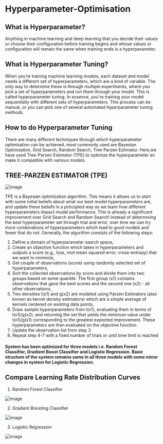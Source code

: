 # Hyperparameter-Optimisation
## What is Hyperparameter?
Anything in machine learning and deep learning that you decide their values or choose their configuration before training begins and whose values or configuration will remain the same when training ends is a hyperparameter.
## What is Hyperparameter Tuning?
When you’re training machine learning models, each dataset and model needs a different set of hyperparameters, which are a kind of variable. The only way to determine these is through multiple experiments, where you pick a set of hyperparameters and run them through your model. This is called hyperparameter tuning. In essence, you're training your model sequentially with different sets of hyperparameters. This process can be manual, or you can pick one of several automated hyperparameter tuning methods.
## How to do Hyperparameter Tuning
There are many different techniques through which hyperparameter optimisation can be achieved, most commonly used are Bayesian Optimisation, Grid Search, Random Search, Tree Parzen Estimator.
Here,we have used Tree-Parzen Estimator (TPE) to optimize the hyperparameter an make it compatible with various models.
## TREE-PARZEN ESTIMATOR (TPE)
![image](https://github.com/dankpattagobhi/Hyperparameter-Optimisation/assets/132737586/07fb2f17-50e8-47d7-8497-36d95df81d2d)

TPE is a Bayesian optimization algorithm. This means it allows us to start with some initial beliefs about what our best model hyperparameters are, and update these beliefs in a principled way as we learn how different hyperparameters impact model performance. This is already a significant improvement over Grid Search and Random Search! Instead of determining the best hyperparameter set through trial and error, over time we can try more combinations of hyperparameters which lead to good models and fewer that do not.
Generally, the algorithm consists of the following steps:
1.	Define a domain of hyperparameter search space,
2.	Create an objective function which takes in hyperparameters and outputs a score (e.g., loss, root mean squared error, cross-entropy) that we want to minimize,
3.	Get couple of observations (score) using randomly selected set of hyperparameters,
4.	Sort the collected observations by score and divide them into two groups based on some quantile. The first group (x1) contains observations that gave the best scores and the second one (x2) - all other observations,
5.	Two densities l(x1) and g(x2) are modeled using Parzen Estimators (also known as kernel density estimators) which are a simple average of kernels centered on existing data points,
6.	Draw sample hyperparameters from l(x1), evaluating them in terms of l(x1)/g(x2), and returning the set that yields the minimum value under l(x1)/g(x1) corresponding to the greatest expected improvement. These hyperparameters are then evaluated on the objective function.
7.	Update the observation list from step 3
8.	Repeat step 4-7 with a fixed number of trials or until time limit is reached

#### System has been optimized for three models i.e. Random Forest Classifier, Gradient Boost Classifier and Logistic Regression. Basic structure of the system remains same in all three models with some minor changes in system for Logistic Regression.


## Compare Learning Rate Distribution Curves
1.	Random Forest Classifier
   
   ![image](https://github.com/dankpattagobhi/Hyperparameter-Optimisation/assets/132737586/0c64d0a9-9a80-49f5-9e7d-9e9ff98e62c6)
   
2.	Gradient Boosting Classifier
   
   ![image](https://github.com/dankpattagobhi/Hyperparameter-Optimisation/assets/132737586/1e0368f4-7dcc-45d7-b584-ea7c9771e04c)
  	
3.	Logistic Regression
   
   ![image](https://github.com/dankpattagobhi/Hyperparameter-Optimisation/assets/132737586/dfd8a5e9-85bd-49cc-a162-519806c059cb)
